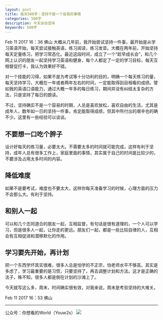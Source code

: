 ```yaml
---
layout: post
title: 每天500字：坚持不是一个容易的事情
categories: 500字
description: 今天谈谈坚持
keywords: 500字
---
```


Feb 11 2017  16：36 佛山
大概从几年前，我开始尝试坚持一件事，最开始是从学习英语开始，每天尝试接触英语，练习阅读，练习发音。大概在两年前，开始坚持每天定量练习，把学习常态化。最近这段时间，成立了一个“趁早成长会”，和几个网上认识的朋友一起坚持学习英语和健身，每个人都定了一定的学习目标，每天互相督促打卡，我认为效果好不错。

对一个技能的习得，如果不是为考试等十分功利的目的，明确一个每天练习的量，每天坚持学习，大概在一年或者两年左右的时间，一定能取得刮目相看的成绩。譬如我的英语口语能力，通过大概一年多的每日练习，期间并没有纠结太复杂的方法，只是坚持了每日的朗读。

不过，坚持确实不是一个容易的时期，人总是喜欢放松，喜欢自由的生活，尤其是成年人，数年如一日的坚持一件事，肯定能取得成绩，但其中所付出的艰辛也的确不少。这里有一些经验可以谈谈。

## 不要想一口吃个胖子
设计好每天的练习量，必要太大。不需要太多的时间就可能完成，这样有利于坚持，成年人总有很多工作上，家庭里面的事情，其实属于自己的时间是比较少的，不要涉及占用太多时间的内容。

## 降低难度
如果不是要考试，难度也不要太大，这样你每天准备学习的时候，心理方面的压力不会那么大。有利于坚持。

## 和别人一起
可以和几个志同道合的朋友一起，互相监督，有句话是很有道理的，一个人可以学习，但是很多人一起，让你走的更远。朋友们一起，都是一些比较自律的人，互相会有互相促进和潜移默化的作用。

## 学习要先开始，再计划
把一个东西学坏其实很难，很多人总是怕学的不正宗，怕老师水平不够高，其实是多虑了，学习最重要的是习惯，只要坚持了，再去调整计划和方法。这才是正确的法子，殊不知，很多人都是倒在计划的沙滩上了。

今天就写这么多，周末，时间确实很有效，对我来说，周末是考验坚持的大难关。

Feb 11 2017  16：53  佛山

---- 
公众号：你想看的World（Youw2s）
![][image-1]

[image-1]:	http://upload-images.jianshu.io/upload_images/3342594-dca1f89eba3e50ca.jpg?imageMogr2/auto-orient/strip%7CimageView2/2/w/1240